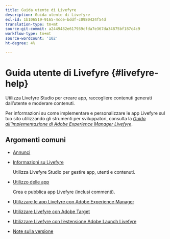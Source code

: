 ```yaml
---
title: Guida utente di Livefyre
description: Guida utente di Livefyre
exl-id: 1b106519-9165-4cce-bddf-c0980424f54d
translation-type: tm+mt
source-git-commit: a2449482e617939cfda7e367da34875bf187c4c9
workflow-type: tm+mt
source-wordcount: '102'
ht-degree: 4%

---
```


# Guida utente di Livefyre {#livefyre-help}

Utilizza Livefyre Studio per creare app, raccogliere contenuti generati dall’utente e moderare contenuti.

Per informazioni su come implementare e personalizzare le app Livefyre sul tuo sito utilizzando gli strumenti per sviluppatori, consulta la [*Guida all’implementazione di Adobe Experience Manager Livefyre*](/help/implementation/home.md).

## Argomenti comuni

* [Annunci](c-anouncements.md#c_anouncements)

* [Informazioni su Livefyre](c-product.md#c_product)

   Utilizza Livefyre Studio per gestire app, utenti e contenuti.

* [Utilizzo delle app](c-about-apps/c-about-apps.md#c_about_apps)

   Crea e pubblica app Livefyre (inclusi commenti).

* [Utilizzare le app Livefyre con Adobe Experience Manager](https://helpx.adobe.com/experience-manager/6-4/sites/administering/using/livefyre.html)


* [Utilizzare Livefyre con Adobe Target](/help/using/c-library/livefyre-target.md)

* [Utilizzare Livefyre con l’estensione Adobe Launch Livefyre](https://docs.adobelaunch.com/extension-reference/web/adobe-livefyre-extension)

* [Note sulla versione](c-rn/c-rn.md#c_rn)
